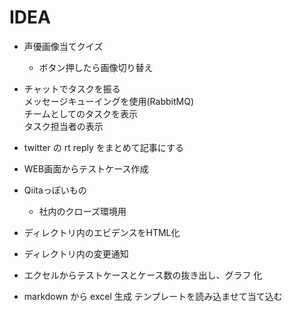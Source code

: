# IDEA

* 声優画像当てクイズ
	- ボタン押したら画像切り替え
	
* チャットでタスクを振る  
	メッセージキューイングを使用(RabbitMQ)  
	チームとしてのタスクを表示  
	タスク担当者の表示  

* twitter の rt reply をまとめて記事にする

* WEB画面からテストケース作成

* Qiitaっぽいもの
	- 社内のクローズ環境用
	
* ディレクトリ内のエビデンスをHTML化

* ディレクトリ内の変更通知

* エクセルからテストケースとケース数の抜き出し、グラフ 化

* markdown から excel 生成
	テンプレートを読み込ませて当て込む